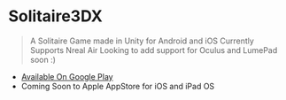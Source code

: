 # Solitaire3DX

> A Solitaire Game made in Unity for Android and iOS
> Currently Supports Nreal Air
> Looking to add support for Oculus and LumePad soon :)

- [Available On Google Play](https://play.google.com/store/apps/details?id=com.PoweredOnSoftware.Solitaire3DX&hl=en&gl=US)
- Coming Soon to Apple AppStore for iOS and iPad OS
